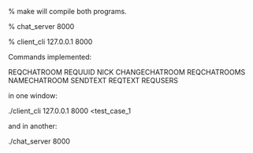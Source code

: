 % make 
    will compile both programs.

% chat_server 8000

% client_cli 127.0.0.1 8000

Commands implemented:

   REQCHATROOM
   REQUUID
   NICK
   CHANGECHATROOM
   REQCHATROOMS
   NAMECHATROOM
   SENDTEXT
   REQTEXT
   REQUSERS

in one window:

./client_cli 127.0.0.1 8000 <test_case_1

and in another:

./chat_server 8000
